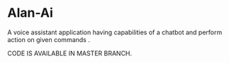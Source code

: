 # Alan-Ai
A voice assistant application having capabilities of a chatbot and perform action on given commands . 


CODE IS AVAILABLE IN MASTER BRANCH. 
